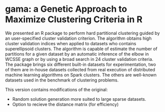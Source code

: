 # gama: a Genetic Approach to Maximize Clustering Criteria in R

We presented an R package to perform hard partitional clustering guided by an user-specified cluster validation criterion. The algorithm obtains high cluster validation indices when applied to datasets who contains superellipsoid clusters. The algorithm is capable of estimate the number of partitions for a given dataset by an automatic inference of the elbow in WCSSE graph or by using a broad search in 24 cluster validation criteria. The package brings six different built-in datasets for experimentation, two of them are in-house datasets collected from real execution of distributed machine learning algorithms on Spark clusters. The others are well-known datasets used in the benchmark of clustering problems.

This version contains modifications of the original:
- Random solution generation more suited to large sparse datasets.
- Option to recieve the distance matrix (for efficiency)
